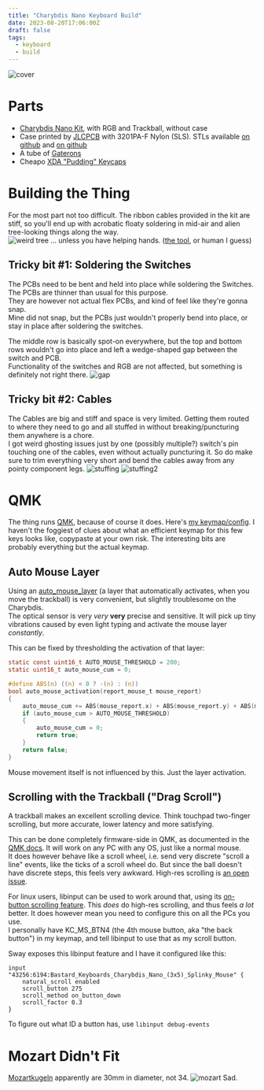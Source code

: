 ```yaml
---
title: "Charybdis Nano Keyboard Build"
date: 2023-08-20T17:06:00Z
draft: false
tags:
  - keyboard
  - build
---
```


![cover](cover.jpg)

# Parts
- [Charybdis Nano Kit](https://bastardkb.com/product/charybdis-nano-kit/), with RGB and Trackball, without case
- Case printed by [JLCPCB](https://jlcpcb.com/) with 3201PA-F Nylon (SLS). STLs available [on github](https://github.com/Bastardkb/Charybdis/tree/main/files/3x5%20nano) and [on github](https://github.com/Bastardkb/Skeletyl/tree/main/V4)
- A tube of [Gaterons](https://www.gateron.co/products/gateron-g-pro-2-0-switch-set?_pos=3&_sid=c316e5d73&_ss=r)
- Cheapo [XDA "Pudding" Keycaps](https://www.amazon.co.jp/gp/product/B0BN5P62ML/ref=ppx_yo_dt_b_asin_title_o00_s00?ie=UTF8&th=1)

# Building the Thing
For the most part not too difficult. The ribbon cables provided in the kit are stiff, so you'll end up with acrobatic floaty soldering in mid-air and alien tree-looking things along the way.  
![weird tree](weird_tree.jpg)
... unless you have helping hands. ([the tool](https://duckduckgo.com/?t=ffab&q=soldering+helping+hands&iax=images&ia=images), or human I guess)  

## Tricky bit #1: Soldering the Switches
The PCBs need to be bent and held into place while soldering the Switches.  
The PCBs are thinner than usual for this purpose.  
They are however not actual flex PCBs, and kind of feel like they're gonna snap.  
Mine did not snap, but the PCBs just wouldn't properly bend into place, or stay in place after soldering the switches.  

The middle row is basically spot-on everywhere, but the top and bottom rows wouldn't go into place and left a wedge-shaped gap between the switch and PCB.  
Functionality of the switches and RGB are not affected, but something is definitely not right there. 
![gap](gap2.jpg)

## Tricky bit #2: Cables
The Cables are big and stiff and space is very limited. Getting them routed to where they need to go and all stuffed in without breaking/puncturing them anywhere is a chore.  
I got weird ghosting issues just by one (possibly multiple?) switch's pin touching one of the cables, even without actually puncturing it. So do make sure to trim everything very short and bend the cables away from any pointy component legs. 
![stuffing](stuffing.jpg)
![stuffing2](stuffing2.jpg)

# QMK
The thing runs [QMK](https://qmk.fm/), because of course it does. Here's [my keymap/config](https://github.com/Rouji/Charybdis-QMK). I haven't the foggiest of clues about what an efficient keymap for this few keys looks like, copypaste at your own risk. The interesting bits are probably everything but the actual keymap.

## Auto Mouse Layer
Using an [auto_mouse_layer](https://github.com/qmk/qmk_firmware/blob/master/docs/feature_pointing_device.md#automatic-mouse-layer-idpointing-device-auto-mouse) (a layer that automatically activates, when you move the trackball) is very convenient, but slightly troublesome on the Charybdis.  
The optical sensor is very *very* **very** precise and sensitive. It will pick up tiny vibrations caused by even light typing and activate the mouse layer *constantly*.  

This can be fixed by thresholding the activation of that layer:  
```C
static const uint16_t AUTO_MOUSE_THRESHOLD = 200;
static uint16_t auto_mouse_cum = 0;

#define ABS(n) ((n) < 0 ? -(n) : (n))
bool auto_mouse_activation(report_mouse_t mouse_report)
{
    auto_mouse_cum += ABS(mouse_report.x) + ABS(mouse_report.y) + ABS(mouse_report.h) + ABS(mouse_report.v);
    if (auto_mouse_cum > AUTO_MOUSE_THRESHOLD)
    {
        auto_mouse_cum = 0;
        return true;
    }
    return false;
}
```
Mouse movement itself is not influenced by this. Just the layer activation. 

## Scrolling with the Trackball ("Drag Scroll")
A trackball makes an excellent scrolling device. Think touchpad two-finger scrolling, but more accurate, lower latency and more satisfying.  

This can be done completely firmware-side in QMK, as documented in the [QMK docs](https://github.com/qmk/qmk_firmware/blob/master/docs/feature_pointing_device.md#drag-scroll-or-mouse-scroll). 
It will work on any PC with any OS, just like a normal mouse.  
It does however behave like a scroll wheel, i.e. send very discrete "scroll a line" events, like the ticks of a scroll wheel do. But since the ball doesn't have discrete steps, this feels very awkward. High-res scrolling is [an open issue](https://github.com/qmk/qmk_firmware/issues/17585). 

For linux users, libinput can be used to work around that, using its [on-button scrolling feature](https://wayland.freedesktop.org/libinput/doc/latest/scrolling.html#button-scrolling). This *does* do high-res scrolling, and thus feels *a lot* better. 
It does however mean you need to configure this on all the PCs you use.  
I personally have KC_MS_BTN4 (the 4th mouse button, aka "the back button") in my keymap, and tell libinput to use that as my scroll button.  

Sway exposes this libinput feature and I have it configured like this:  
```
input "43256:6194:Bastard_Keyboards_Charybdis_Nano_(3x5)_Splinky_Mouse" {
    natural_scroll enabled
    scroll_button 275
    scroll_method on_button_down
    scroll_factor 0.3
}
```
To figure out what ID a button has, use `libinput debug-events`

# Mozart Didn't Fit
[Mozartkugeln](https://en.wikipedia.org/wiki/Mozartkugel) apparently are 30mm in diameter, not 34. 
![mozart](mozart.jpg)
Sad.
